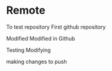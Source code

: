 # Remote
To test repository
First github repository

Modified
Modified in Github

Testing
Modifying 

making changes to push
